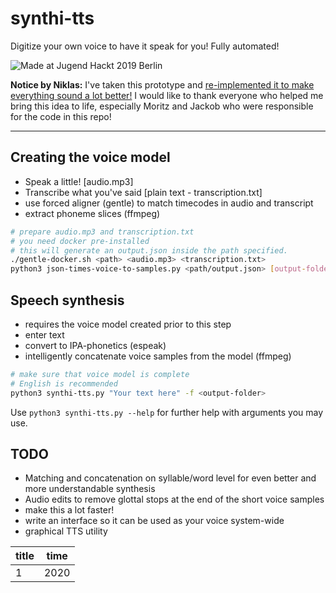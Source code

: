 # synthi-tts

Digitize your own voice to have it speak for you! Fully automated!

![Made at Jugend Hackt 2019 Berlin](http://jhbadge.com/?evt=ber&year=2019)

**Notice by Niklas:** I've taken this prototype and [re-implemented it to make everything sound a lot better!](https://github.com/nkreer/sinatoki) I would like to thank everyone who helped me bring this idea to life, especially Moritz and Jackob who were responsible for the code in this repo!

---

## Creating the voice model

- Speak a little! [audio.mp3]
- Transcribe what you've said [plain text - transcription.txt]
- use forced aligner (gentle) to match timecodes in audio and transcript
- extract phoneme slices (ffmpeg)

```bash
# prepare audio.mp3 and transcription.txt
# you need docker pre-installed
# this will generate an output.json inside the path specified.
./gentle-docker.sh <path> <audio.mp3> <transcription.txt>
python3 json-times-voice-to-samples.py <path/output.json> [output-folder]
```

## Speech synthesis

- requires the voice model created prior to this step
- enter text
- convert to IPA-phonetics (espeak)
- intelligently concatenate voice samples from the model (ffmpeg)

```bash
# make sure that voice model is complete
# English is recommended
python3 synthi-tts.py "Your text here" -f <output-folder>
```

Use ```python3 synthi-tts.py --help``` for further help with arguments you may use.

## TODO

* Matching and concatenation on syllable/word level for even better and more understandable synthesis
* Audio edits to remove glottal stops at the end of the short voice samples
* make this a lot faster!
* write an interface so it can be used as your voice system-wide
* graphical TTS utility

|title|time|
|--|--|
|1|2020|
